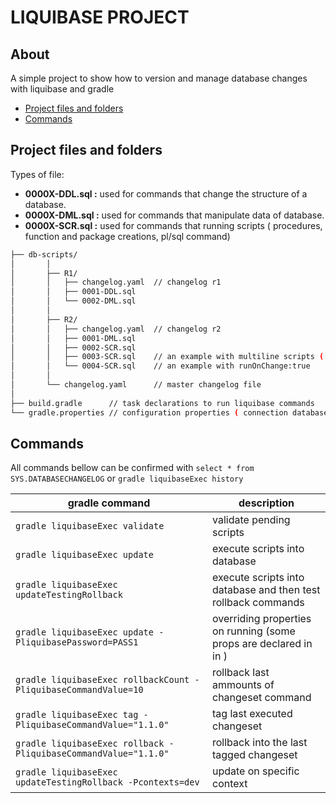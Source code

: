 # LIQUIBASE PROJECT

## About
A simple project to show how to version and manage database changes with liquibase and gradle

  * [Project files and folders](#project-files-and-folders)
  * [Commands](#commands)


## Project files and folders

Types of file:
  - **0000X-DDL.sql :** used for commands that change the structure of a database.
  - **0000X-DML.sql :** used for commands that manipulate data of database.
  - **0000X-SCR.sql :** used for commands that running scripts ( procedures, function and  package creations, pl/sql command)
    
```bash
├── db-scripts/
│       │  
│       ├── R1/
│       │   ├── changelog.yaml  // changelog r1
│       │   ├── 0001-DDL.sql 
│       │   └── 0002-DML.sql
│       │  
│       ├── R2/
│       │   ├── changelog.yaml  // changelog r2  
│       │   ├── 0001-DML.sql
│       │   ├── 0002-SCR.sql 
│       │   ├── 0003-SCR.sql    // an example with multiline scripts ( procedures, functions, packages... )
│       │   └── 0004-SCR.sql    // an example with runOnChange:true
│       │  
│       └── changelog.yaml      // master changelog file
│
├── build.gradle      // task declarations to run liquibase commands           
└── gradle.properties // configuration properties ( connection database, liquibase settings...)   

```

## Commands

All commands bellow can be confirmed with `select * from  SYS.DATABASECHANGELOG` or `gradle liquibaseExec history`

| gradle command | description |
| ---            | ---         | 
| `gradle liquibaseExec validate` | validate pending scripts | 
| `gradle liquibaseExec update` | execute scripts into database | 
| `gradle liquibaseExec updateTestingRollback` |  execute scripts into database and then test rollback commands | 
| `gradle liquibaseExec update -PliquibasePassword=PASS1` |  overriding properties on running (some props are declared in  in [](./gradle.properties) ) |
| `gradle liquibaseExec rollbackCount -PliquibaseCommandValue=10` | rollback last ammounts of changeset command  | 
| `gradle liquibaseExec tag -PliquibaseCommandValue="1.1.0"` | tag last executed changeset  | 
| `gradle liquibaseExec rollback -PliquibaseCommandValue="1.1.0"` | rollback into the last tagged changeset | 
| `gradle liquibaseExec updateTestingRollback -Pcontexts=dev` |  update on specific context |







